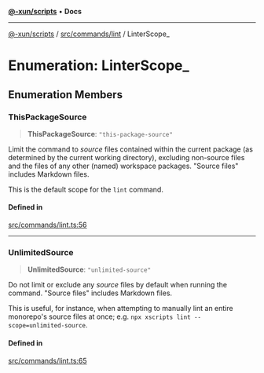 [**@-xun/scripts**](../../../../README.md) • **Docs**

***

[@-xun/scripts](../../../../README.md) / [src/commands/lint](../README.md) / LinterScope\_

# Enumeration: LinterScope\_

## Enumeration Members

### ThisPackageSource

> **ThisPackageSource**: `"this-package-source"`

Limit the command to _source_ files contained within the current package
(as determined by the current working directory), excluding non-source
files and the files of any other (named) workspace packages. "Source files"
includes Markdown files.

This is the default scope for the `lint` command.

#### Defined in

[src/commands/lint.ts:56](https://github.com/Xunnamius/xscripts/blob/86b76a595de7a0bbf273ef7bb201d4c62f5e3d77/src/commands/lint.ts#L56)

***

### UnlimitedSource

> **UnlimitedSource**: `"unlimited-source"`

Do not limit or exclude any _source_ files by default when running the
command. "Source files" includes Markdown files.

This is useful, for instance, when attempting to manually lint an entire
monorepo's source files at once; e.g. `npx xscripts lint
--scope=unlimited-source`.

#### Defined in

[src/commands/lint.ts:65](https://github.com/Xunnamius/xscripts/blob/86b76a595de7a0bbf273ef7bb201d4c62f5e3d77/src/commands/lint.ts#L65)
